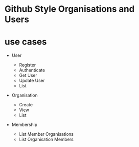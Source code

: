 # Github Style Organisations and Users

# use cases

- User
  - Register
  - Authenticate
  - Get User
  - Update User
  - List

- Organisation
  - Create
  - View
  - List

- Membership
  - List Member Organisations
  - List Organisation Members

